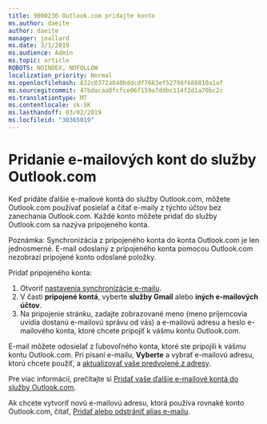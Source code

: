 ```yaml
---
title: 9000236 Outlook.com pridajte konto
ms.author: daeite
author: daeite
manager: joallard
ms.date: 3/1/2019
ms.audience: Admin
ms.topic: article
ROBOTS: NOINDEX, NOFOLLOW
localization_priority: Normal
ms.openlocfilehash: 832c0372a040bddcdf7683ef52798f688810a1af
ms.sourcegitcommit: 47bdacaa8fcfce06f159a7ddbc114f2d1a70bc2c
ms.translationtype: MT
ms.contentlocale: sk-SK
ms.lasthandoff: 03/02/2019
ms.locfileid: "30365019"
---
```

# <a name="add-your-other-email-accounts-to-outlookcom"></a>Pridanie e-mailových kont do služby Outlook.com

Keď pridáte ďalšie e-mailové kontá do služby Outlook.com, môžete Outlook.com používať posielať a čítať e-maily z týchto účtov bez zanechania Outlook.com. Každé konto môžete pridať do služby Outlook.com sa nazýva pripojeného konta.

Poznámka: Synchronizácia z pripojeného konta do konta Outlook.com je len jednosmerné. E-mail odoslaný z pripojeného konta pomocou Outlook.com nezobrazí pripojené konto odoslané položky.

Pridať pripojeného konta:

1. Otvoriť [nastavenia synchronizácie e-mailu](https://go.microsoft.com/fwlink/?linkid=875264).
2. V časti **pripojené kontá**, vyberte **služby Gmail** alebo **iných e-mailových účtov**.
3. Na pripojenie stránku, zadajte zobrazované meno (meno príjemcovia uvidia dostanú e-mailovú správu od vás) a e-mailovú adresu a heslo e-mailového konta, ktoré chcete pripojiť k vášmu kontu Outlook.com.

E-mail môžete odosielať z ľubovoľného konta, ktoré ste pripojili k vášmu kontu Outlook.com. Pri písaní e-mailu, **Vyberte** a vybrať e-mailovú adresu, ktorú chcete použiť, a [aktualizovať vaše predvolené z adresy](https://go.microsoft.com/fwlink/?linkid=875264).

Pre viac informácií, prečítajte si [Pridať vaše ďalšie e-mailové kontá do služby Outlook.com](https://support.office.com/article/c5224df4-5885-4e79-91ba-523aa743f0ba).

Ak chcete vytvoriť novú e-mailovú adresu, ktorá používa rovnaké konto Outlook.com, čítať, [Pridať alebo odstrániť alias e-mailu](https://support.office.com/article/459b1989-356d-40fa-a689-8f285b13f1f2).